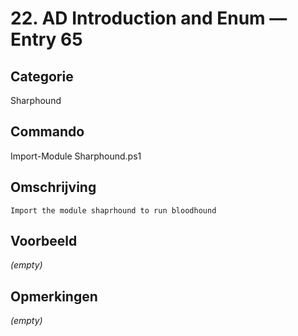 # 22. AD Introduction and Enum — Entry 65

## Categorie

Sharphound

## Commando

Import-Module Sharphound.ps1

## Omschrijving

```
Import the module shaprhound to run bloodhound
```

## Voorbeeld

_(empty)_

## Opmerkingen

_(empty)_

